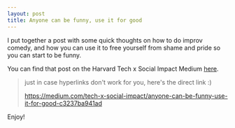 ```yaml
---
layout: post
title: Anyone can be funny, use it for good
---
```



I put together a post with some quick thoughts on how to do improv comedy, and how you can use it to free yourself from shame and pride so you can start to be funny.


You can find that post on the Harvard Tech x Social Impact Medium [here](https://medium.com/tech-x-social-impact/anyone-can-be-funny-use-it-for-good-c3237ba941ad).


> just in case hyperlinks don't work for you, here's the direct link :)
>
> https://medium.com/tech-x-social-impact/anyone-can-be-funny-use-it-for-good-c3237ba941ad

Enjoy!
